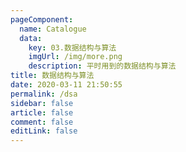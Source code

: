 ```yaml
---
pageComponent: 
  name: Catalogue
  data: 
    key: 03.数据结构与算法
    imgUrl: /img/more.png
    description: 平时用到的数据结构与算法
title: 数据结构与算法
date: 2020-03-11 21:50:55
permalink: /dsa
sidebar: false
article: false
comment: false
editLink: false
---
```

